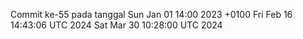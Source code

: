 Commit ke-55 pada tanggal Sun Jan 01 14:00 2023 +0100
Fri Feb 16 14:43:06 UTC 2024
Sat Mar 30 10:28:00 UTC 2024

